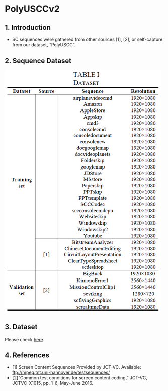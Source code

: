 # PolyUSCCv2

## 1. Introduction

- SC sequences were gathered from other sources [1], [2], or self-capture from our dataset, “PolyUSCC”.

## 2. Sequence Dataset

![result](https://github.com/HUANGZiyin1/PolyUSCCv2/blob/main/table.png)

## 3. Dataset

Please check [here](https://connectpolyu-my.sharepoint.com/:u:/g/personal/20034807r_connect_polyu_hk/Eax3oclEvxtGmlAvQIxmKK8B027-0i9qnOfzoy_xjJlRWQ?e=4zcCCQ).

## 4. References
 
- [1] Screen Content Sequences Provided by JCT-VC. Available: ftp://mpeg.tnt.uni-hannover.de/testsequences/
- [2]“Common test conditions for screen content coding,” JCT-VC, JCTVC-X1015, pp. 1-6, May-June 2016.
